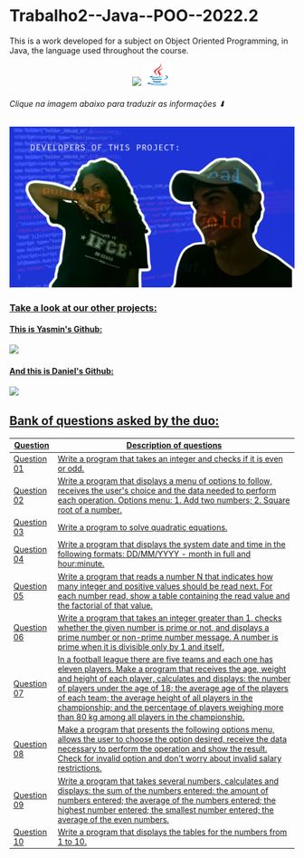 <h1> Trabalho2--Java--POO--2022.2 </h1>

<p>This is a work developed for a subject on Object Oriented Programming, in Java, the language used throughout the course.</p>

<div align="center">
  <img src="https://img.shields.io/badge/Java-ED8B00?style=for-the-badge&logo=java&logoColor=white" >
  <img height="40" width="50" src="https://raw.githubusercontent.com/devicons/devicon/master/icons/java/java-original.svg">
</div>

<div>
  <h6>Clique na imagem abaixo para traduzir as informações ⬇ </h6>
  <a href="https://github.com/Carloto11/Trabalho2--Java--POO--2022.2/blob/main/README.md">
  <img src="https://github.com/Carloto11/Trabalho2--Java--POO--2022.2/blob/main/CBposteren.jpg">
</div>
  
<h3> Take a look at our other projects:</h3>
  
<div>
  <h4>This is Yasmin's Github:</h4>
  <a href="https://github.com/Carloto11">
  <img src="https://img.shields.io/badge/GitHub-100000?style=for-the-badge&logo=github&logoColor=white">
 
  <h4> And this is Daniel's Github:</h4>
  <a href="https://github.com/Daniel02md">
  <img src="https://img.shields.io/badge/GitHub-100000?style=for-the-badge&logo=github&logoColor=white">
</div>
    
## Bank of questions asked by the duo:

| Question | Description of questions |
|---|---|
|Question 01| Write a program that takes an integer and checks if it is even or odd.
|Question 02| Write a program that displays a menu of options to follow, receives the user's choice and the data needed to perform each operation. Options menu: 1. Add two numbers; 2. Square root of a number.
|Question 03| Write a program to solve quadratic equations.
|Question 04| Write a program that displays the system date and time in the following formats: DD/MM/YYYY - month in full and hour:minute.
|Question 05| Write a program that reads a number N that indicates how many integer and positive values ​​should be read next. For each number read, show a table containing the read value and the factorial of that value.
|Question 06| Write a program that takes an integer greater than 1, checks whether the given number is prime or not, and displays a prime number or non-prime number message. A number is prime when it is divisible only by 1 and itself.
|Question 07| In a football league there are five teams and each one has eleven players. Make a program that receives the age, weight and height of each player, calculates and displays: the number of players under the age of 18; the average age of the players of each team; the average height of all players in the championship; and the percentage of players weighing more than 80 kg among all players in the championship.
|Question 08| Make a program that presents the following options menu, allows the user to choose the option desired, receive the data necessary to perform the operation and show the result. Check for invalid option and don't worry about invalid salary restrictions.
|Question 09| Write a program that takes several numbers, calculates and displays: the sum of the numbers entered: the amount of numbers entered; the average of the numbers entered; the highest number entered; the smallest number entered; the average of the even numbers.
|Question 10| Write a program that displays the tables for the numbers from 1 to 10.



